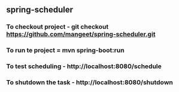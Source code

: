 ## spring-scheduler

### To checkout project - git checkout https://github.com/mangeet/spring-scheduler.git

### To run te project = mvn spring-boot:run

### To test scheduling - http://localhost:8080/schedule

### To shutdown the task - http://localhost:8080/shutdown
